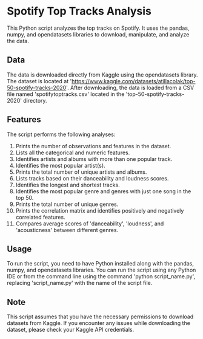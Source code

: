 # Spotify Top Tracks Analysis

This Python script analyzes the top tracks on Spotify. It uses the pandas, numpy, and opendatasets libraries to download, manipulate, and analyze the data.

## Data

The data is downloaded directly from Kaggle using the opendatasets library. The dataset is located at 'https://www.kaggle.com/datasets/atillacolak/top-50-spotify-tracks-2020'. After downloading, the data is loaded from a CSV file named 'spotifytoptracks.csv' located in the 'top-50-spotify-tracks-2020' directory.

## Features

The script performs the following analyses:

1. Prints the number of observations and features in the dataset.
2. Lists all the categorical and numeric features.
3. Identifies artists and albums with more than one popular track.
4. Identifies the most popular artist(s).
5. Prints the total number of unique artists and albums.
6. Lists tracks based on their danceability and loudness scores.
7. Identifies the longest and shortest tracks.
8. Identifies the most popular genre and genres with just one song in the top 50.
9. Prints the total number of unique genres.
10. Prints the correlation matrix and identifies positively and negatively correlated features.
11. Compares average scores of 'danceability', 'loudness', and 'acousticness' between different genres.

## Usage

To run the script, you need to have Python installed along with the pandas, numpy, and opendatasets libraries. You can run the script using any Python IDE or from the command line using the command 'python script_name.py', replacing 'script_name.py' with the name of the script file.

## Note

This script assumes that you have the necessary permissions to download datasets from Kaggle. If you encounter any issues while downloading the dataset, please check your Kaggle API credentials.
